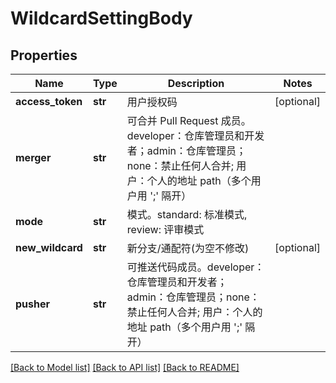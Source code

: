 # WildcardSettingBody

## Properties
Name | Type | Description | Notes
------------ | ------------- | ------------- | -------------
**access_token** | **str** | 用户授权码 | [optional] 
**merger** | **str** | 可合并 Pull Request 成员。developer：仓库管理员和开发者；admin：仓库管理员；none：禁止任何人合并; 用户：个人的地址 path（多个用户用 &#x27;;&#x27; 隔开） | 
**mode** | **str** | 模式。standard: 标准模式, review: 评审模式 | 
**new_wildcard** | **str** | 新分支/通配符(为空不修改) | [optional] 
**pusher** | **str** | 可推送代码成员。developer：仓库管理员和开发者；admin：仓库管理员；none：禁止任何人合并; 用户：个人的地址 path（多个用户用 &#x27;;&#x27; 隔开） | 

[[Back to Model list]](../README.md#documentation-for-models) [[Back to API list]](../README.md#documentation-for-api-endpoints) [[Back to README]](../README.md)


